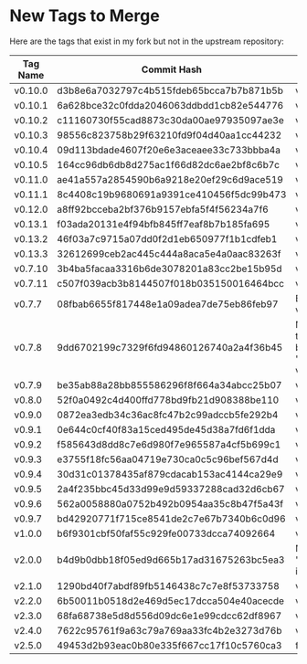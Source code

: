 # New Tags to Merge

Here are the tags that exist in my fork but not in the upstream repository:

| Tag Name | Commit Hash | Message |
|----------|-------------|---------|
| v0.10.0 | d3b8e6a7032797c4b515fdeb65bcca7b7b871b5b | v0.10.0 |
| v0.10.1 | 6a628bce32c0fdda2046063ddbdd1cb82e544776 | v0.10.1 |
| v0.10.2 | c11160730f55cad8873c30da00ae97935097ae3e | v0.10.2 |
| v0.10.3 | 98556c823758b29f63210fd9f04d40aa1cc44232 | v0.10.3 |
| v0.10.4 | 09d113bdade4607f20e6e3aceaee33c733bbba4a | v0.10.4 |
| v0.10.5 | 164cc96db6db8d275ac1f66d82dc6ae2bf8c6b7c | v0.10.5 |
| v0.11.0 | ae41a557a2854590b6a9218e20ef29c6d9ace519 | v0.11.0 |
| v0.11.1 | 8c4408c19b9680691a9391ce410456f5dc99b473 | v0.11.1 |
| v0.12.0 | a8ff92bcceba2bf376b9157ebfa5f4f56234a7f6 | v0.12.0 |
| v0.13.1 | f03ada20131e4f94bfb845ff7eaf8b7b185fa695 | v0.13.1 |
| v0.13.2 | 46f03a7c9715a07dd0f2d1eb650977f1b1cdfeb1 | v0.13.2 |
| v0.13.3 | 32612699ceb2ac445c444a8aca5e4a0aac83263f | v0.13.3 |
| v0.7.10 | 3b4ba5facaa3316b6de3078201a83cc2be15b95d | v0.7.10 |
| v0.7.11 | c507f039acb3b8144507f018b035150016464bcc | v0.7.11 |
| v0.7.7 | 08fbab6655f817448e1a09adea7de75eb86feb97 | Batman -> v0.7.7 |
| v0.7.8 | 9dd6702199c7329f6fd94860126740a2a4f36b45 | Merge remote-tracking branch 'origin/main' v0.7.8 |
| v0.7.9 | be35ab88a28bb855586296f8f664a34abcc25b07 | v0.7.9 |
| v0.8.0 | 52f0a0492c4d400ffd778bd9fb21d908388be110 | v0.8.0 |
| v0.9.0 | 0872ea3edb34c36ac8fc47b2c99adccb5fe292b4 | v0.9.0 |
| v0.9.1 | 0e644c0cf40f83a15ced495de45d38a7fd6f1dda | v0.9.1 |
| v0.9.2 | f585643d8dd8c7e6d980f7e965587a4cf5b699c1 | v0.9.2 |
| v0.9.3 | e3755f18fc56aa04719e730ca0c5c96bef567d4d | v0.9.3 |
| v0.9.4 | 30d31c01378435af879cdacab153ac4144ca29e9 | v0.9.4 |
| v0.9.5 | 2a4f235bbc45d33d99e9d59337288cad32d6cb67 | v0.9.5 |
| v0.9.6 | 562a0058880a0752b492b0954aa35c8b47f5a43f | v0.9.6 |
| v0.9.7 | bd42920771f715ce8541de2c7e67b7340b6c0d96 | v0.9.7 |
| v1.0.0 | b6f9301cbf50faf55c929fe00733dcca74092664 | v1.0.0 |
| v2.0.0 | b4d9b0dbb18f05ed9d665b17ad31675263bc5ea3 | Merge branch 'Tealbase:main' into main |
| v2.1.0 | 1290bd40f7abdf89fb5146438c7c7e8f53733758 | v2.1.0 |
| v2.2.0 | 6b50011b0518d2e469d5ec17dcca504e40acecde | v2.2.0 |
| v2.3.0 | 68fa68738e5d8d556d09dc6e1e99cdcc62df8967 | v2.3.0 |
| v2.4.0 | 7622c95761f9a63c79a769aa33fc4b2e3273d76b | v2.4.0 |
| v2.5.0 | 49453d2b93eac0b80e335f667cc17f10c5760ca3 | feat: v2.5.0 |
